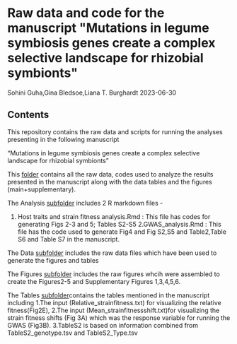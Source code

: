 Raw data and code for the manuscript "Mutations in legume symbiosis genes create a complex selective landscape for rhizobial symbionts"
================
Sohini Guha,Gina Bledsoe,Liana T. Burghardt
2023-06-30

## Contents

This repository contains the raw data and scripts for running the analyses presenting in the following manuscript

“Mutations in legume symbiosis genes create a complex selective landscape for rhizobial symbionts”

This
[folder](https://github.com/BurghardtLab/HostMutants2021_C86meliloti)
contains all the raw data, codes used to analyze the results presented
in the manuscript along with the data tables and the figures
(main+supplementary).

The Analysis
[subfolder](https://github.com/BurghardtLab/HostMutants2021_C86meliloti/tree/main/analysis)
includes 2 R markdown files - 
1. Host traits and strain fitness analysis.Rmd : This file has codes for generating Figs 2-3 and 5; Tables S2-S5
2.GWAS_analysis.Rmd : This file has the code used to  generate Fig4 and Fig S2,S5 and Table2,Table S6 and Table S7  in the manuscript.

The Data
[subfolder](https://github.com/BurghardtLab/HostMutants2021_C86meliloti/tree/main/data)
includes the raw data files which have been used to generate the figures and tables

The Figures
[subfolder](https://github.com/BurghardtLab/HostMutants2021_C86meliloti/tree/main/figures)
includes the raw figures whcih were assembled to create the Figures2-5 and Supplementary Figures 1,3,4,5,6.

The Tables
[subfolder](https://github.com/BurghardtLab/HostMutants2021_C86meliloti/tree/main/tables)contains the tables mentioned in the manuscript including 
1.The input (Relative_strainfitness.txt) for visualizing the relative fitness(Fig2E),
2.The input (Mean_strainfitnessshift.txt)for visualizing the strain fitness shifts (Fig 3A) which was the response variable for running the GWAS (Fig3B). 
3.TableS2 is based on information combined from TableS2_genotype.tsv and TableS2_Type.tsv

